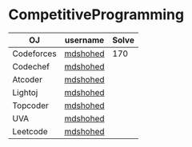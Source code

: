 # CompetitiveProgramming


| OJ | username | Solve | 
| -- | -------- | ----- |
| Codeforces | [mdshohed](https://codeforces.com/profile/mdshohed) | 170 |
| Codechef | [mdshohed](https://www.codechef.com/users/mdshohed) |  |
| Atcoder | [mdshohed](https://atcoder.jp/users/mdshohed) |  |
| Lightoj | [mdshohed]() |  |
| Topcoder | [mdshohed]() |  |
| UVA | [mdshohed](https://onlinejudge.org/index.php?option=com_onlinejudge&Itemid=20&page=show_authorstats&userid=1060689) |  |
| Leetcode | [mdshohed](https://leetcode.com/mdshohed/) |  |

